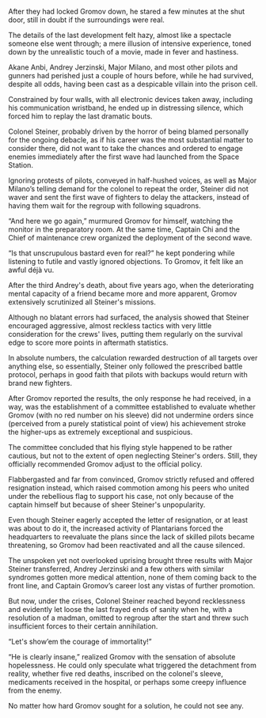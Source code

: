 After they had locked Gromov down, he stared a few minutes at the shut door, still in doubt if the surroundings were real.

The details of the last development felt hazy, almost like a spectacle someone else went through; a mere illusion of intensive experience, toned down by the unrealistic touch of a movie, made in fever and hastiness.

Akane Anbi, Andrey Jerzinski, Major Milano, and most other pilots and gunners had perished just a couple of hours before, while he had survived, despite all odds, having been cast as a despicable villain into the prison cell.

Constrained by four walls, with all electronic devices taken away, including his communication wristband, he ended up in distressing silence, which forced him to replay the last dramatic bouts.

Colonel Steiner, probably driven by the horror of being blamed personally for the ongoing debacle, as if his career was the most substantial matter to consider there, did not want to take the chances and ordered to engage enemies immediately after the first wave had launched from the Space Station.

Ignoring protests of pilots, conveyed in half-hushed voices, as well as Major Milano’s telling demand for the colonel to repeat the order, Steiner did not waver and sent the first wave of fighters to delay the attackers, instead of having them wait for the regroup with following squadrons.

“And here we go again,” murmured Gromov for himself, watching the monitor in the preparatory room. At the same time, Captain Chi and the Chief of maintenance crew organized the deployment of the second wave.

“Is that unscrupulous bastard even for real?” he kept pondering while listening to futile and vastly ignored objections. To Gromov, it felt like an awful déjà vu.

After the third Andrey's death, about five years ago, when the deteriorating mental capacity of a friend became more and more apparent, Gromov extensively scrutinized all Steiner's missions.

Although no blatant errors had surfaced, the analysis showed that Steiner encouraged aggressive, almost reckless tactics with very little consideration for the crews' lives, putting them regularly on the survival edge to score more points in aftermath statistics.

In absolute numbers, the calculation rewarded destruction of all targets over anything else, so essentially, Steiner only followed the prescribed battle protocol, perhaps in good faith that pilots with backups would return with brand new fighters.

After Gromov reported the results, the only response he had received, in a way, was the establishment of a committee established to evaluate whether Gromov (with no red number on his sleeve) did not undermine orders since (perceived from a purely statistical point of view) his achievement stroke the higher-ups as extremely exceptional and suspicious.

The committee concluded that his flying style happened to be rather cautious, but not to the extent of open neglecting Steiner's orders. Still, they officially recommended Gromov adjust to the official policy.

Flabbergasted and far from convinced, Gromov strictly refused and offered resignation instead, which raised commotion among his peers who united under the rebellious flag to support his case, not only because of the captain himself but because of sheer Steiner's unpopularity.

Even though Steiner eagerly accepted the letter of resignation, or at least was about to do it, the increased activity of Plantarians forced the headquarters to reevaluate the plans since the lack of skilled pilots became threatening, so Gromov had been reactivated and all the cause silenced.

The unspoken yet not overlooked uprising brought three results with Major Steiner transferred, Andrey Jerzinski and a few others with similar syndromes gotten more medical attention, none of them coming back to the front line, and Captain Gromov’s career lost any vistas of further promotion.

But now, under the crises, Colonel Steiner reached beyond recklessness and evidently let loose the last frayed ends of sanity when he, with a resolution of a madman, omitted to regroup after the start and threw such insufficient forces to their certain annihilation.

“Let's show’em the courage of immortality!”

“He is clearly insane,” realized Gromov with the sensation of absolute hopelessness. He could only speculate what triggered the detachment from reality, whether five red deaths, inscribed on the colonel's sleeve, medicaments received in the hospital, or perhaps some creepy influence from the enemy.

No matter how hard Gromov sought for a solution, he could not see any.
